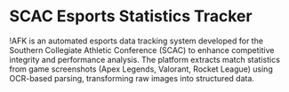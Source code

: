 # SCAC Esports Statistics Tracker


!AFK is an automated esports data tracking system developed for the Southern Collegiate Athletic Conference (SCAC) to enhance competitive integrity and performance analysis. The platform extracts match statistics from game screenshots (Apex Legends, Valorant, Rocket League) using OCR-based parsing, transforming raw images into structured data.
